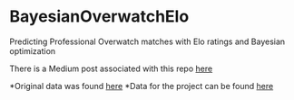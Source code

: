 # BayesianOverwatchElo
Predicting Professional Overwatch matches with Elo ratings and Bayesian optimization

There is a Medium post associated with this repo [here]()

*Original data was found [here](www.overwatchleague.com)
*Data for the project can be found [here](https://www.kaggle.com/franckjay/overwatch2018pro)
